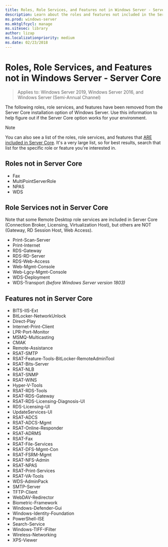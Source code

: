 ```yaml
---
title: Roles, Role Services, and Features not in Windows Server - Server Core
description: Learn about the roles and features not included in the Server Core installation option for Windows Server.
ms.prod: windows-server
ms.mktglfcycl: manage
ms.sitesec: library
author: lizap
ms.localizationpriority: medium
ms.date: 02/23/2018
---
```

# Roles, Role Services, and Features not in Windows Server - Server Core

> Applies to: Windows Server 2019, Windows Server 2016, and Windows Server (Semi-Annual Channel)

The following roles, role services, and features have been removed from the Server Core installation option of Windows Server. Use this information to help figure out if the Server Core option works for your environment.

> [!NOTE]
> You can also see a list of the roles, role services, and features that [ARE included in Server Core](server-core-roles-and-services.md). It's a very large list, so for best results, search that list for the specific role or feature you're interested in.

## Roles not in Server Core

- Fax
- MultiPointServerRole
- NPAS
- WDS

## Role Services not in Server Core
Note that some Remote Desktop role services are included in Server Core (Connection Broker, Licensing, Virtualization Host), but others are NOT (Gateway, RD Session Host, Web Access).

- Print-Scan-Server
- Print-Internet
- RDS-Gateway
- RDS-RD-Server
- RDS-Web-Access
- Web-Mgmt-Console
- Web-Lgcy-Mgmt-Console
- WDS-Deployment
- WDS-Transport *(before Windows Server version 1803)*

## Features not in Server Core

- BITS-IIS-Ext
- BitLocker-NetworkUnlock
- Direct-Play
- Internet-Print-Client
- LPR-Port-Monitor
- MSMQ-Multicasting
- CMAK
- Remote-Assistance
- RSAT-SMTP
- RSAT-Feature-Tools-BitLocker-RemoteAdminTool
- RSAT-Bits-Server
- RSAT-NLB
- RSAT-SNMP
- RSAT-WINS
- Hyper-V-Tools
- RSAT-RDS-Tools
- RSAT-RDS-Gateway
- RSAT-RDS-Licensing-Diagnosis-UI
- RDS-Licensing-UI
- UpdateServices-UI
- RSAT-ADCS
- RSAT-ADCS-Mgmt
- RSAT-Online-Responder
- RSAT-ADRMS
- RSAT-Fax
- RSAT-File-Services
- RSAT-DFS-Mgmt-Con
- RSAT-FSRM-Mgmt
- RSAT-NFS-Admin
- RSAT-NPAS
- RSAT-Print-Services
- RSAT-VA-Tools
- WDS-AdminPack
- SMTP-Server
- TFTP-Client
- WebDAV-Redirector
- Biometric-Framework
- Windows-Defender-Gui
- Windows-Identity-Foundation
- PowerShell-ISE
- Search-Service
- Windows-TIFF-IFilter
- Wireless-Networking
- XPS-Viewer

